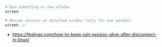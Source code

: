 ```bash
# Run something on new window
screen

# Resume session on detached window (only for one window)
screen -r
```

* https://fedingo.com/how-to-keep-ssh-session-alive-after-disconnect-in-linux/